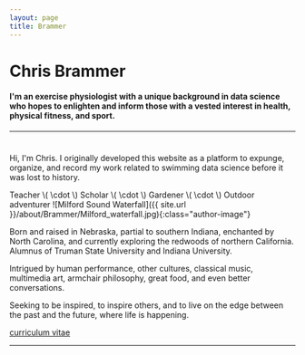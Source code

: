 ```yaml
---
layout: page
title: Brammer
---
```


# Chris Brammer

#### I'm an exercise physiologist with a unique background in data science who hopes to enlighten and inform those with a vested interest in health, physical fitness, and sport.

<hr/>
<div style="margin-bottom: 0.5em;">&nbsp;</div>
Hi, I'm Chris. I originally developed this website as a platform to expunge, organize, and record my work related to swimming data science before it was lost to history. 

Teacher \\( \cdot \\) Scholar \\( \cdot \\) Gardener \\( \cdot \\) Outdoor adventurer
![Milford Sound Waterfall]({{ site.url }}/about/Brammer/Milford_waterfall.jpg){:class="author-image"}

Born and raised in Nebraska, partial to southern Indiana, enchanted by North Carolina, and currently exploring the redwoods of northern California. Alumnus of Truman State University and Indiana University.

Intrigued by human performance, other cultures, classical music, multimedia art, armchair philosophy, great food, and even better conversations.

Seeking to be inspired, to inspire others, and to live on the edge between the past and the future, where life is happening.

<a class="graybutton" href="/about/Brammer/Brammer_CV.pdf" target="_blank">curriculum vitae</a> 

<hr>

<!-- Data scientist (health, fitness, & sport domains) • Consulted swimming stakeholders on biased Rio Olympics • PhD Human Performance • Former NCAA athlete & coach -->

